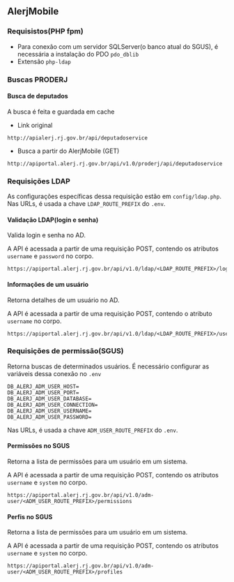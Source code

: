 ## AlerjMobile

### Requisistos(PHP fpm)

- Para conexão com um servidor SQLServer(o banco atual do SGUS), é necessária a instalação do PDO `pdo_dblib`
- Extensão `php-ldap`

### Buscas PRODERJ

#### Busca de deputados

A busca é feita e guardada em cache
- Link original
```
http://apialerj.rj.gov.br/api/deputadoservice
```
- Busca a partir do AlerjMobile (GET)
```
http://apiportal.alerj.rj.gov.br/api/v1.0/proderj/api/deputadoservice
```

### Requisições LDAP

As configurações específicas dessa requisição estão em `config/ldap.php`. Nas URLs, é usada a chave `LDAP_ROUTE_PREFIX` do `.env`.

#### Validação LDAP(login e senha)

Valida login e senha no AD.

A API é acessada a partir de uma requisição POST, contendo os atributos `username` e `password` no corpo.

```
https://apiportal.alerj.rj.gov.br/api/v1.0/ldap/<LDAP_ROUTE_PREFIX>/login
```

#### Informações de um usuário

Retorna detalhes de um usuário no AD.

A API é acessada a partir de uma requisição POST, contendo o atributo `username` no corpo.

```
https://apiportal.alerj.rj.gov.br/api/v1.0/ldap/<LDAP_ROUTE_PREFIX>/user
```

### Requisições de permissão(SGUS)

Retorna buscas de determinados usuários. É necessário configurar as variáveis dessa conexão no `.env`

```
DB_ALERJ_ADM_USER_HOST=
DB_ALERJ_ADM_USER_PORT=
DB_ALERJ_ADM_USER_DATABASE=
DB_ALERJ_ADM_USER_CONNECTION=
DB_ALERJ_ADM_USER_USERNAME=
DB_ALERJ_ADM_USER_PASSWORD=
```

Nas URLs, é usada a chave `ADM_USER_ROUTE_PREFIX` do `.env`.

#### Permissões no SGUS

Retorna a lista de permissões para um usuário em um sistema.

A API é acessada a partir de uma requisição POST, contendo os atributos `username` e `system` no corpo.

```
https://apiportal.alerj.rj.gov.br/api/v1.0/adm-user/<ADM_USER_ROUTE_PREFIX>/permissions
```

#### Perfis no SGUS

Retorna a lista de permissões para um usuário em um sistema.

A API é acessada a partir de uma requisição POST, contendo os atributos `username` e `system` no corpo.

```
https://apiportal.alerj.rj.gov.br/api/v1.0/adm-user/<ADM_USER_ROUTE_PREFIX>/profiles
```
